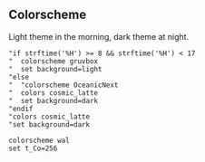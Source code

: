 ## Colorscheme
Light theme in the morning, dark theme at night.

```viml
"if strftime('%H') >= 8 && strftime('%H') < 17
"  colorscheme gruvbox 
"  set background=light
"else
"  "colorscheme OceanicNext
"  colors cosmic_latte
"  set background=dark
"endif
"colors cosmic_latte
"set background=dark

colorscheme wal
set t_Co=256
```
